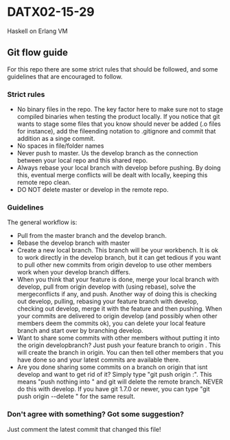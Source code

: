 # DATX02-15-29
Haskell on Erlang VM

## Git flow guide

For this repo there are some strict rules that should be followed, and some guidelines that are encouraged to follow.

### Strict rules
* No binary files in the repo. The key factor here to make sure not to stage compiled binaries when testing the product locally. If you notice that git wants to stage some files that you know should never be added (.o files for instance), add the fileending notation to .gitignore and commit that addition as a singe commit.
* No spaces in file/folder names
* Never push to master. Us the develop branch as the connection between your local repo and this shared repo.
* Always rebase your local branch with develop before pushing. By doing this, eventual merge conflicts will be dealt with locally, keeping this remote repo clean.
* DO NOT delete master or develop in the remote repo.

### Guidelines
The general workflow is:
* Pull from the master branch and the develop branch.
* Rebase the develop branch with master
* Create a new local branch. This branch will be your workbench. It is ok to work directly in the develop branch, but it can get tedious if you want to pull other new commits from origin develop to use other members work when your develop branch differs.
* When you think that your feature is done, merge your local branch with develop, pull from origin develop with (using rebase), solve the mergeconflicts if any, and push. Another way of doing this is checking out develop, pulling, rebasing your feature branch with develop, checking out develop, merge it with the feature and then pushing. When your commits are delivered to origin develop (and possibly when other members deem the commits ok), you can delete your local feature branch and start over by branching develop.
* Want to share some commits with other members without putting it into the origin developbranch? Just push your feature branch to origin <featureBranchName>. This will create the branch in origin. You can then tell other members that you have done so and your latest commits are available there.
* Are you done sharing some commits on a branch on origin that isnt develop and want to get rid of it? Simply type "git push origin :<branchName>". This means "push nothing into <branchName>" and git will delete the remote branch. NEVER do this with develop. If you have git 1.7.0 or newer, you can type "git push origin --delete <branchName>" for the same result.

### Don't agree with something? Got some suggestion?
Just comment the latest commit that changed this file!
